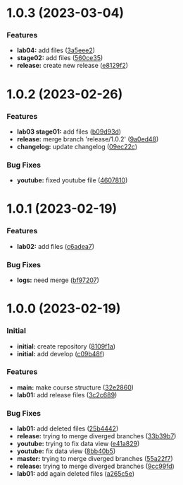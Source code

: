 # 1.0.3 (2023-03-04)

### Features

* **lab04:** add files ([3a5eee2](https://github.com/vvsattarova/study_2022-2023_mathmod/commit/3a5eee276017898d04558101ef757409809e3995))
* **stage02:** add files ([560ce35](https://github.com/vvsattarova/study_2022-2023_mathmod/commit/560ce356de3cb350bb1f8272b97ebd34ca1f266b))
* **release:** create new release ([e8129f2](https://github.com/vvsattarova/study_2022-2023_mathmod/commit/e8129f24471082c264476115e65450497371a259))

# 1.0.2 (2023-02-26)

### Features

* **lab03 stage01:** add files ([b09d93d](https://github.com/vvsattarova/study_2022-2023_mathmod/commit/b09d93d833116b1e8fd16886aa265428c2186966))
* **release:** merge branch 'release/1.0.2' ([9a0ed48](https://github.com/vvsattarova/study_2022-2023_mathmod/commit/9a0ed48d350ac6633f18ebdd2c947f6482e2124a))
* **changelog:** update changelog ([09ec22c](https://github.com/vvsattarova/study_2022-2023_mathmod/commit/09ec22c90122cc103e2466a50e553c505eb42b51))

### Bug Fixes

* **youtube:** fixed youtube file ([4607810](https://github.com/vvsattarova/study_2022-2023_mathmod/commit/4607810c1d64107f6e24c0b1be7cfb92c001038c))

# 1.0.1 (2023-02-19)

### Features

* **lab02:** add files ([c6adea7](https://github.com/vvsattarova/study_2022-2023_mathmod/commit/c6adea70b26a24a8d3b0e0ca6cf63c3ddb0eb94b))

### Bug Fixes

* **logs:** need merge ([bf97207](https://github.com/vvsattarova/study_2022-2023_mathmod/commit/bf972074a5f9bade00825c51a0588b539263ebd8))


# 1.0.0 (2023-02-19)

### Initial

* **initial:** create repository ([8109f1a](https://github.com/vvsattarova/study_2022-2023_mathmod/commit/8109f1a69a6a9c211b28a67bb77379390769a208))
* **initial:** add develop ([c09b48f](https://github.com/vvsattarova/study_2022-2023_mathmod/commit/c09b48f16ac8e31ccd1b10c6a055be1a2d5959d4))         

### Features

* **main:** make course structure ([32e2860](https://github.com/vvsattarova/study_2022-2023_mathmod/commit/32e2860f4edd7b64871c9fb929eb5a534abeb327))
* **lab01:** add release files ([3c2c689](https://github.com/vvsattarova/study_2022-2023_mathmod/commit/3c2c689226673d4381825c9cfbc93c98e6459f84))

### Bug Fixes

* **lab01:** add deleted files ([25b4442](https://github.com/vvsattarova/study_2022-2023_mathmod/commit/25b444249798970f83dba66430728eea643ed574))
* **release:** trying to merge diverged branches ([33b39b7](https://github.com/vvsattarova/study_2022-2023_mathmod/commit/33b39b7c4c73ec9fd8ce620766331998d4b1f713))
* **youtube:** trying to fix data view ([e41a829](https://github.com/vvsattarova/study_2022-2023_mathmod/commit/e41a82967c07bdf8e234b64e670cdd53c7d10e39))
* **youtube:** fix data view ([8bb40b5](https://github.com/vvsattarova/study_2022-2023_mathmod/commit/8bb40b526b030ee28da3c8d56f39ba62ad2a7476))
* **master:** trying to merge diverged branches ([55a22f7](https://github.com/vvsattarova/study_2022-2023_mathmod/commit/55a22f7e915d3319cce35c5b0dc16b743cee4b61))
* **release:** trying to merge diverged branches ([9cc99fd](https://github.com/vvsattarova/study_2022-2023_mathmod/commit/9cc99fd2a50a0ee8d7554a1dec8413f08e808c12))
* **lab01:** add again deleted files ([a265c5e](https://github.com/vvsattarova/study_2022-2023_mathmod/commit/a265c5e0ad49ad2685d4e91b7641a42ee9910af7))        







